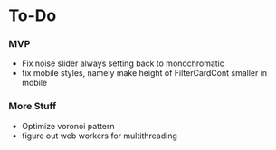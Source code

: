 # To-Do

### MVP
- Fix noise slider always setting back to monochromatic
- fix mobile styles, namely make height of FilterCardCont smaller in mobile



### More Stuff
- Optimize voronoi pattern
- figure out web workers for multithreading